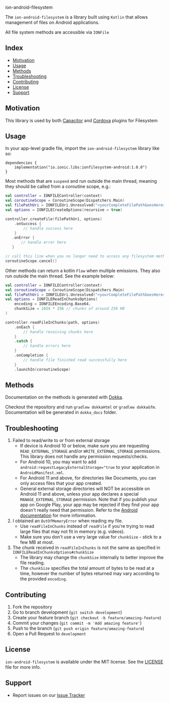 ion-android-filesystem

The `ion-android-filesystem` is a library built using `Kotlin` that allows management of files on Android applications.

All file system methods are accessible via `IONFile`

## Index

- [Motivation](#motivation)
- [Usage](#usage)
- [Methods](#methods)
- [Troubleshooting](#troubleshooting)
- [Contributing](#contributing)
- [License](#license)
- [Support](#support)

## Motivation

This library is used by both [Capacitor](https://github.com/ionic-team/capacitor-filesystem) and [Cordova](https://github.com/ionic-team/cordova-outsystems-file) plugins for Filesystem

## Usage

In your app-level gradle file, import the `ion-android-filesystem` library like so:

```
dependencies {
    implementation("io.ionic.libs:ionfilesystem-android:1.0.0")
}
```

Most methods that are `suspend` and run outside the main thread, meaning they should be called from a coroutine scope, e.g.:

```kotlin
val controller = IONFILEController(context)
val coroutineScope = CoroutineScope(Dispatchers.Main)
val filePathUri = IONFILEUri.Unresolved("<yourCompleteFilePathGoesHere>")
val options = IONFILECreateOptions(recursive = true)

controller.createFile(filePathUri, options)
    .onSuccess {
        // handle success here
    }
   .onError {
       // handle error here
   }

// call this line when you no longer need to access any filesystem methods
coroutineScope.cancel()
```

Other methods can return a kotlin `Flow` when multiple emissions. They also run outside the main thread. See the example below:

```kotlin
val controller = IONFILEController(context)
val coroutineScope = CoroutineScope(Dispatchers.Main)
val filePathUri = IONFILEUri.Unresolved("<yourCompleteFilePathGoesHere>")
val options = IONFILEReadInChunksOptions(
    encoding = IONFILEEncoding.Base64,
    chunkSize = 1024 * 256 // chunks of around 256 KB  
)

controller.readFileInChunks(path, options)
    .onEach {
        // handle receiving chunks here
    }
    .catch {
        // handle errors here
    }
    .onCompletion {
        // handle file finished read successfully here
    }
    .launchIn(coroutineScope)
```

## Methods

<!-- Dokka generates 100+ documentation files, that can occupy several overall MBs, hence they're not included in the repo -->

Documentation on the methods is generated with [Dokka](https://kotlinlang.org/docs/dokka-introduction.html).

<!-- TODO - in a future PR - publish the docs somewhere, such as Github pages? -->

Checkout the repository and run `gradlew dokkaHtml` or `gradlew dokkaGfm`. Documentation will be generated in `dokka_docs` folder.

## Troubleshooting

1. Failed to read/write to or from external storage
   - If device is Android 10 or below, make sure you are requesting `READ_EXTERNAL_STORAGE` and/or `WRITE_EXTERNAL_STORAGE` permissions. This library does not handle any permission requests/checks.
   - For Android 10, you may want to add `android:requestLegacyExternalStorage="true` to your application in `AndroidManifest.xml`.
   - For Android 11 and above, for directories like Documents, you can only access files that your app created.
   - General external storage directories will NOT be accessible on Android 11 and above, unless your app declares a special `MANAGE_EXTERNAL_STORAGE` permission. Note that if you publish your app on Google Play, your app may be rejected if they find your app doesn't really need that permission. Refer to the [Android documentation](https://developer.android.com/training/data-storage/manage-all-files) for more information.
2. I obtained an `OutOfMemoryError` when reading my file.
   - Use `readFileInChunks` instead of `readFile` if you're trying to read large files that may not fit in memory (e.g. videos).
   - Make sure you don't use a very large value for `chunkSize` - stick to a few MB at most.
3. The chunk received in `readFileInChunks` is not the same as specified in `IONFILEReadInChunksOptions#chunkSize`
   - The library may change the `chunkSize` internally to better improve the file reading. 
   - The `chunkSize` specifies the total amount of bytes to be read at a time, however the number of bytes returned may vary according to the provided `encoding`.

## Contributing

1. Fork the repository
2. Go to branch development (`git switch development`)
3. Create your feature branch (`git checkout -b feature/amazing-feature`)
4. Commit your changes (`git commit -m 'Add amazing feature'`)
5. Push to the branch (`git push origin feature/amazing-feature`)
6. Open a Pull Request to `development`

## License

`ion-android-filesystem` is available under the MIT license. See the [LICENSE](LICENSE) file for more info.

## Support

- Report issues on our [Issue Tracker](https://github.com/ionic-team/ion-android-filesystem/issues)
